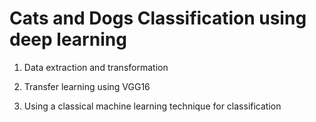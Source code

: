 # Cats and Dogs Classification using deep learning

1. Data extraction and transformation

2. Transfer learning using VGG16

3. Using a classical machine learning technique for classification